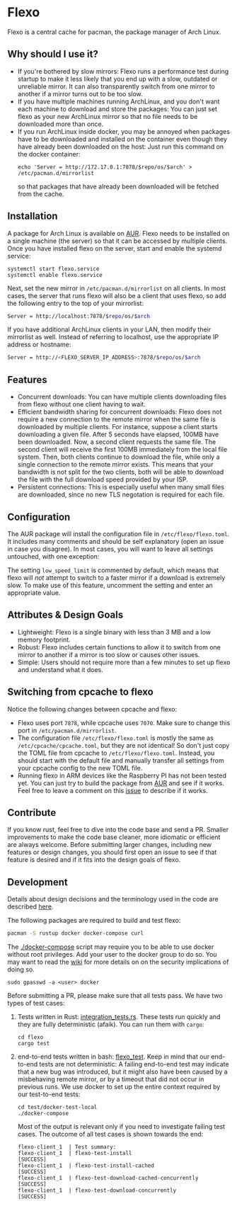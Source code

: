 # Flexo

Flexo is a central cache for pacman, the package manager of Arch Linux.

## Why should I use it?

* If you're bothered by slow mirrors: Flexo runs a performance test during startup to make it
less likely that you end up with a slow, outdated or unreliable mirror. It can also transparently
switch from one mirror to another if a mirror turns out to be too slow.
* If you have multiple machines running ArchLinux, and you don't want each machine to download
and store the packages: You can just set flexo as your new ArchLinux mirror so that no file needs
to be downloaded more than once.
* If you run ArchLinux inside docker, you may be annoyed when packages have to be downloaded and installed on the container even though they have already been downloaded on the host: Just run this command on the docker container:
    ````
    echo 'Server = http://172.17.0.1:7878/$repo/os/$arch' > /etc/pacman.d/mirrorlist
    ````
  so that packages that have already been downloaded will be fetched from the cache.
## Installation
A package for Arch Linux is available on [AUR](https://aur.archlinux.org/packages/flexo-git/).
Flexo needs to be installed on a single machine (the server) so that it can be accessed by
multiple clients.
Once you have installed flexo on the server, start and enable the systemd service:
```
systemctl start flexo.service
systemctl enable flexo.service
```
Next, set the new mirror in `/etc/pacman.d/mirrorlist` on all clients.
In most cases, the server that runs flexo will also be a client that uses flexo, so
add the following entry to the top of your mirrorlist:
```bash
Server = http://localhost:7878/$repo/os/$arch
```
If you have additional ArchLinux clients in your LAN, then modify their mirrorlist as well.
Instead of referring to localhost, use the appropriate IP address or hostname:
```bash
Server = http://<FLEXO_SERVER_IP_ADDRESS>:7878/$repo/os/$arch
```

## Features
* Concurrent downloads: You can have multiple clients downloading files from flexo without one
client having to wait.
* Efficient bandwidth sharing for concurrent downloads: Flexo does not require a new connection to the remote
mirror when the same file is downloaded by multiple clients. For instance, suppose a client starts downloading
a given file. After 5 seconds have elapsed, 100MB have been downloaded. Now, a second client requests the same file. The second client will receive the first 100MB immediately from the local file system. Then, both clients continue to download
the file, while only a single connection to the remote mirror exists. This means that your bandwidth is not split
for the two clients, both will be able to download the file with the full download speed provided by your ISP.
* Persistent connections: This is especially useful when many small files are downloaded, since no new TLS negotation
is required for each file.

## Configuration

The AUR package will install the configuration file in `/etc/flexo/flexo.toml`.
It includes many comments and should be self explanatory (open an issue in case you disagree).
In most cases, you will want to leave all settings untouched, with one exception:

The setting `low_speed_limit` is commented by default, which means that flexo will *not* attempt
to switch to a faster mirror if a download is extremely slow. To make use of this feature,
uncomment the setting and enter an appropriate value.

## Attributes & Design Goals
* Lightweight: Flexo is a single binary with less than 3 MB and a low memory footprint.
* Robust: Flexo includes certain functions to allow it to switch from one mirror to another if a
mirror is too slow or causes other issues.
* Simple: Users should not require more than a few minutes to set up flexo and understand what it does.

## Switching from cpcache to flexo

Notice the following changes between cpcache and flexo:
* Flexo uses port `7878`, while cpcache uses `7070`. Make sure to change this port in `/etc/pacman.d/mirrorlist`.
* The configuration file `/etc/flexo/flexo.toml` is mostly the same as `/etc/cpcache/cpcache.toml`,
but they are not identical! So don't just copy the TOML file from cpcache to `/etc/flexo/flexo.toml`.
Instead, you should start with the default file and manually transfer all settings from your cpcache
config to the new TOML file.
* Running flexo in ARM devices like the Raspberry PI has not been tested yet. You can just try to build
the package from [AUR](https://aur.archlinux.org/packages/flexo-git/) and see if it works. Feel free
to leave a comment on this [issue](https://github.com/nroi/flexo/issues/14) to describe if it works.



## Contribute
If you know rust, feel free to dive into the code base and send a PR. Smaller improvements
to make the code base cleaner, more idiomatic or efficient are always welcome. Before submitting
larger changes, including new features or design changes, you should first open an issue to see
if that feature is desired and if it fits into the design goals of flexo.

## Development

Details about design decisions and the terminology used in the code
are described [here](flexo/terminology.md).

The following packages are required to build and test flexo:

```bash
pacman -S rustup docker docker-compose curl
```

The [./docker-compose](test/docker-test-local/docker-compose) script may require you to be able to use docker
without root privileges. Add your user to the docker group to do so. You may want to read
the [wiki](https://wiki.archlinux.org/index.php/Docker) for more details on on the security
implications of doing so.
```
sudo gpasswd -a <user> docker
```

Before submitting a PR, please make sure that all tests pass. We have two types
of test cases:
1. Tests written in Rust: [integration_tests.rs](flexo/tests/integration_test.rs). These tests run quickly
and they are fully deterministic (afaik). You can run them with `cargo`:
    ```
   cd flexo
   cargo test
    ```
2. end-to-end tests written in bash: [flexo_test](test/docker-test-local/flexo-client/flexo_test).
Keep in mind that our end-to-end tests are not deterministic: A failing end-to-end test may indicate that
a new bug was introduced, but it might also have been caused by a misbehaving remote mirror, or by a timeout
that did not occur in previous runs.
We use docker to set up the entire context required by our test-to-end tests:
    ```
    cd test/docker-test-local
    ./docker-compose
    ```
    Most of the output is relevant only if you need to investigate failing test cases. The outcome
    of all test cases is shown towards the end:
    ```
    flexo-client_1  | Test summary:
    flexo-client_1  | flexo-test-install                       [SUCCESS]
    flexo-client_1  | flexo-test-install-cached                [SUCCESS]
    flexo-client_1  | flexo-test-download-cached-concurrently  [SUCCESS]
    flexo-client_1  | flexo-test-download-concurrently         [SUCCESS]
   ```
